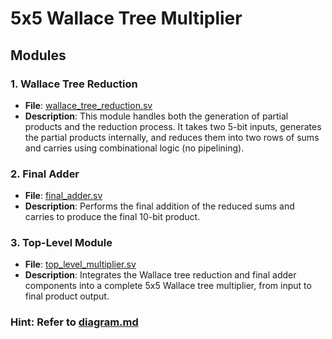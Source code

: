 # 5x5 Wallace Tree Multiplier

## Modules

### 1. Wallace Tree Reduction
- **File**: [wallace_tree_reduction.sv](/Wallace5x5/wallace_tree_reduction.sv)
- **Description**: This module handles both the generation of partial products and the reduction process. It takes two 5-bit inputs, generates the partial products internally, and reduces them into two rows of sums and carries using combinational logic (no pipelining).

### 2. Final Adder
- **File**: [final_adder.sv](/Wallace5x5/final_adder.sv)
- **Description**: Performs the final addition of the reduced sums and carries to produce the final 10-bit product.

### 3. Top-Level Module
- **File**: [top_level_multiplier.sv](/Wallace5x5/top_level_multiplier.sv)
- **Description**: Integrates the Wallace tree reduction and final adder components into a complete 5x5 Wallace tree multiplier, from input to final product output.

### Hint: Refer to [diagram.md](/Wallace5x5/diagram.md)

